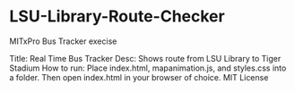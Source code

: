 # LSU-Library-Route-Checker
MITxPro Bus Tracker execise

Title: Real Time Bus Tracker
Desc: Shows route from LSU Library to Tiger Stadium
How to run: Place index.html, mapanimation.js, and styles.css into a folder. Then open index.html in your browser of choice.
MIT License 
